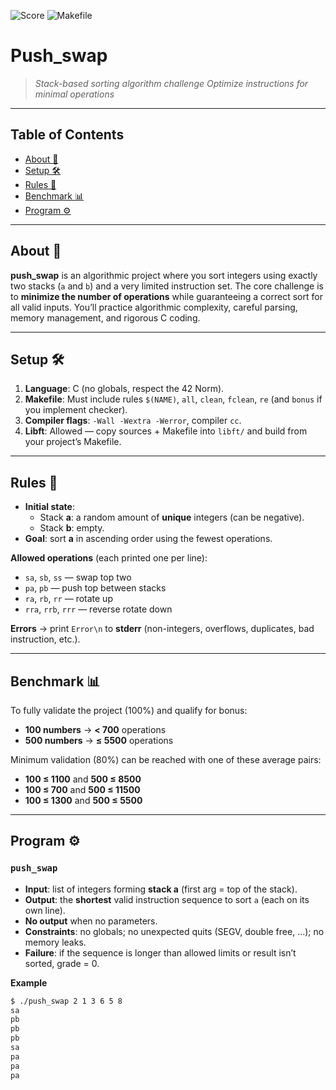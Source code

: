 ![Score](https://img.shields.io/badge/Score-92.7%25_C-lightgrey) ![Makefile](https://img.shields.io/badge/Makefile-7.6%25-lightgrey)

# Push_swap

> *Stack-based sorting algorithm challenge*
> *Optimize instructions for minimal operations*

---

## Table of Contents

* [About 📌](#about)
* [Setup 🛠️](#setup)
* [Rules 📖](#rules)
* [Benchmark 📊](#benchmark)
* [Program ⚙️](#program)

---

## About 📌

**push_swap** is an algorithmic project where you sort integers using exactly two stacks (`a` and `b`) and a very limited instruction set. The core challenge is to **minimize the number of operations** while guaranteeing a correct sort for all valid inputs. You’ll practice algorithmic complexity, careful parsing, memory management, and rigorous C coding. 

---

## Setup 🛠️

1. **Language**: C (no globals, respect the 42 Norm).
2. **Makefile**: Must include rules `$(NAME)`, `all`, `clean`, `fclean`, `re` (and `bonus` if you implement checker).
3. **Compiler flags**: `-Wall -Wextra -Werror`, compiler `cc`.
4. **Libft**: Allowed — copy sources + Makefile into `libft/` and build from your project’s Makefile. 

---

## Rules 📖

* **Initial state**:
  * Stack **a**: a random amount of **unique** integers (can be negative).
  * Stack **b**: empty.
* **Goal**: sort **a** in ascending order using the fewest operations.

**Allowed operations** (each printed one per line):
- `sa`, `sb`, `ss` — swap top two
- `pa`, `pb` — push top between stacks
- `ra`, `rb`, `rr` — rotate up
- `rra`, `rrb`, `rrr` — reverse rotate down

**Errors** → print `Error\n` to **stderr** (non-integers, overflows, duplicates, bad instruction, etc.). 

---

## Benchmark 📊

To fully validate the project (100%) and qualify for bonus:  
- **100 numbers** → **< 700** operations  
- **500 numbers** → **≤ 5500** operations  

Minimum validation (80%) can be reached with one of these average pairs:  
- **100 ≤ 1100** and **500 ≤ 8500**  
- **100 ≤ 700** and **500 ≤ 11500**  
- **100 ≤ 1300** and **500 ≤ 5500**  

---

## Program ⚙️

### `push_swap`
* **Input**: list of integers forming **stack a** (first arg = top of the stack).
* **Output**: the **shortest** valid instruction sequence to sort `a` (each on its own line).
* **No output** when no parameters.
* **Constraints**: no globals; no unexpected quits (SEGV, double free, …); no memory leaks.
* **Failure**: if the sequence is longer than allowed limits or result isn’t sorted, grade = 0. 

**Example**
```bash
$ ./push_swap 2 1 3 6 5 8
sa
pb
pb
pb
sa
pa
pa
pa

